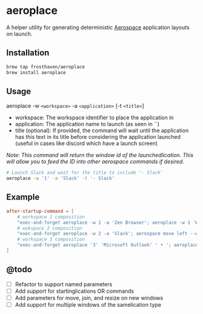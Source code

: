 # aeroplace

A helper utility for generating deterministic [Aerospace](https://github.com/nikitabobko/AeroSpace)
application layouts on launch.

## Installation

```bash
brew tap frosthaven/aeroplace
brew install aeroplace
```

## Usage

aeroplace -w `<workspace>` -a `<application>` [-t `<title>`]

- workspace: The workspace identifier to place the application in
- application: The application name to launch (as seen in ``)
- title (optional): If provided, the command will wait until the application has
    this text in its title before considering the application launched (useful
    in cases like discord which have a launch screen)

*Note: This command will return the window id of the launchedlication. This
will allow you to feed the ID into other aerospace commands if desired.*

```bash
# Launch Slack and wait for the title to include '- Slack'
aeroplace -w '1' -a 'Slack' -t '- Slack'
```

## Example

```toml
after-startup-command = [
    # workspace 1 composition
    "exec-and-forget aeroplace -w 1 -a 'Zen Browser'; aeroplace -w 1 'WezTerm'",
    # wokspace 2 composition
    "exec-and-forget aeroplace -w 2 -a 'Slack'; aerospace move left --window-id $(aeroplace -w 2 -a 'Discord' -t '- Discord'); aerospace move right --window-id $(aeroplace -w '2' -a 'Obsidian' -t 'Obsidian')",
    # workspace 3 composition
    "exec-and-forget aeroplace '3' 'Microsoft Outlook' ' • '; aeroplace '3' 'ForkLift' ''",
]
```

## @todo

- [ ] Refactor to support named parameters
- [ ] Add support for startinglications OR commands
- [ ] Add parameters for move, join, and resize on new windows
- [ ] Add support for multiple windows of the samelication type
